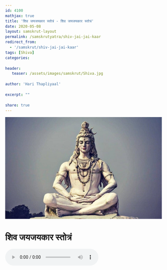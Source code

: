 ```yaml
---
id: 4100    
mathjax: true    
title: 'शिव जयजयकार स्तोत्रं - शिव जयजयकार स्तोत्रं'    
date: 2020-05-08    
layout: samskrut-layout 
permalink: /samskrutyatra/shiv-jai-jai-kaar
redirect_from: 
  - '/samskrut/shiv-jai-jai-kaar'
tags: [Shiva]    
categories:    
    
header:    
   teaser: /assets/images/samskrut/Shiva.jpg    
    
author: 'Hari Thapliyaal'    
    
excerpt: ""
    
share: true    
---
```

![](/assets/images/samskrut/Shiva.jpg)    
    
# शिव जयजयकार स्तोत्रं    
    
<audio controls>
  <source src="https://raw.githubusercontent.com/dasarpai/DAI-mp3/main/dasarpai-mp3/018-ShivJaiJaiKar.mp3" type="audio/mp3">
  Your browser does not support the audio element.
</audio>     
    

